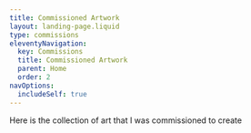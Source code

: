 ```yaml
---
title: Commissioned Artwork
layout: landing-page.liquid
type: commissions
eleventyNavigation:
  key: Commissions
  title: Commissioned Artwork
  parent: Home
  order: 2
navOptions:
  includeSelf: true
---
```


Here is the collection of art that I was commissioned to create
